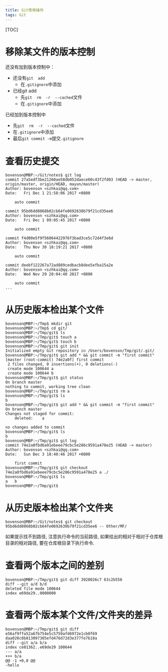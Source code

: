 ```yaml
---
title: Git常用操作
tags: Git
---
```


[TOC]

# 移除某文件的版本控制

还没有加到版本控制中：

- 还没有`git  add`
  - 在`.gitignore`中添加
- 已经git add
  - 先`git  rm  -r  --cached`文件
  - 在`.gitignore`中添加

已经加到版本控制中

- 先`git  rm  -r  --cached`文件  
- 在`.gitignore`中添加
- 最后`git commit -m`提交`.gitignore`


# 查看历史提交

```shell
bovenson@MBP:~/Git/notes$ git log
commit 27a5edf3be21260ae58db052daece60c43f2fd03 (HEAD -> master, origin/master, origin/HEAD, mayun/master)
Author: bovenson <szhkai@qq.com>
Date:   Fri Dec 1 21:58:06 2017 +0800

    auto commit

commit 95bd6dd8068b02cb64fe0692630b79f21cd35ee6
Author: bovenson <szhkai@qq.com>
Date:   Fri Dec 1 09:05:45 2017 +0800

    auto commit

commit f4d00e5f9f56064422976f3bad3ce5c72d4f3e6d
Author: bovenson <szhkai@qq.com>
Date:   Thu Nov 30 18:19:21 2017 +0800

    auto commit

commit deebf122267a72ad889cedbacb8dee5efba15a2e
Author: bovenson <szhkai@qq.com>
Date:   Wed Nov 29 20:04:40 2017 +0800

    auto commit
...
```

# 从历史版本检出某个文件

```shell
bovenson@MBP:~/Tmp$ mkdir git
bovenson@MBP:~/Tmp$ cd git/
bovenson@MBP:~/Tmp/git$ ls
bovenson@MBP:~/Tmp/git$ touch a
bovenson@MBP:~/Tmp/git$ touch b
bovenson@MBP:~/Tmp/git$ git init
Initialized empty Git repository in /Users/bovenson/Tmp/git/.git/
bovenson@MBP:~/Tmp/git$ git add * && git commit -m "first commit"
[master (root-commit) 74e2a0f] first commit
 2 files changed, 0 insertions(+), 0 deletions(-)
 create mode 100644 a
 create mode 100644 b
bovenson@MBP:~/Tmp/git$ git status
On branch master
nothing to commit, working tree clean
bovenson@MBP:~/Tmp/git$ rm a
bovenson@MBP:~/Tmp/git$ ls
b
bovenson@MBP:~/Tmp/git$ git add * && git commit -m "first commit"
On branch master
Changes not staged for commit:
	deleted:    a

no changes added to commit
bovenson@MBP:~/Tmp/git$ ls
b
bovenson@MBP:~/Tmp/git$ git log
commit 74e2a0fbd6a91ebeee79cbc5e286c9591a478e25 (HEAD -> master)
Author: bovenson <szhkai@qq.com>
Date:   Sun Dec 3 18:40:46 2017 +0800

    first commit
bovenson@MBP:~/Tmp/git$ git checkout 74e2a0fbd6a91ebeee79cbc5e286c9591a478e25 a ./
bovenson@MBP:~/Tmp/git$ ls
a	b
bovenson@MBP:~/Tmp/git$ 
```

# 从历史版本检出某个文件夹

```shell
bovenson@MBP:~/Git/notes$ git checkout 95bd6dd8068b02cb64fe0692630b79f21cd35ee6 -- Other/MF/
```

如果提示找不到路径, 注意执行命令的当前路径,  如果给出的相对于相对于仓库根目录的相对路径, 要在仓库根目录下执行命令.

# 查看两个版本之间的差别

```shell
bovenson@MBP:~/Tmp/git$ git diff 3928026c7 63c2b556
diff --git a/d b/d
deleted file mode 100644
index e69de29..0000000
```

# 查看两个版本某个文件/文件夹的差异

```shell
bovenson@MBP:~/Tmp/git$ git diff e56af9ffa52a67b754e5c5759afd6972e1cb0f69 daa020c8b813097305efd476d72d3e377fe7b18a
diff --git a/a b/a
index ce01362..e69de29 100644
--- a/a
+++ b/a
@@ -1 +0,0 @@
-hello
```

